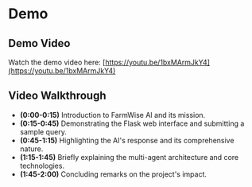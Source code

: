 # Demo

## Demo Video

Watch the demo video here: [https://youtu.be/1bxMArmJkY4](https://youtu.be/1bxMArmJkY4)

## Video Walkthrough

-   **(0:00-0:15)** Introduction to FarmWise AI and its mission.
-   **(0:15-0:45)** Demonstrating the Flask web interface and submitting a sample query.
-   **(0:45-1:15)** Highlighting the AI's response and its comprehensive nature.
-   **(1:15-1:45)** Briefly explaining the multi-agent architecture and core technologies.
-   **(1:45-2:00)** Concluding remarks on the project's impact.
